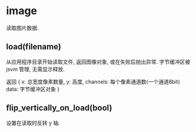 # image

读取图片数据.


## load(filename)

从应用程序目录开始读取文件, 返回图像对象, 或在失败后抛出异常.
字节缓冲区被 jsvm 管理, 无需显示释放.

返回 {
  x: 总宽度像素数量, y: 高度, channels: 每个像素通道数(一个通道8bit)
  data: 字节缓冲区对象
}


## flip_vertically_on_load(bool)

设置在读取时反转 y 轴.